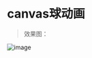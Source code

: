 # canvas球动画
> 效果图：

![image](https://user-images.githubusercontent.com/9162319/32976943-adff8ac8-cc5d-11e7-997a-bb2af231dbc3.png)
